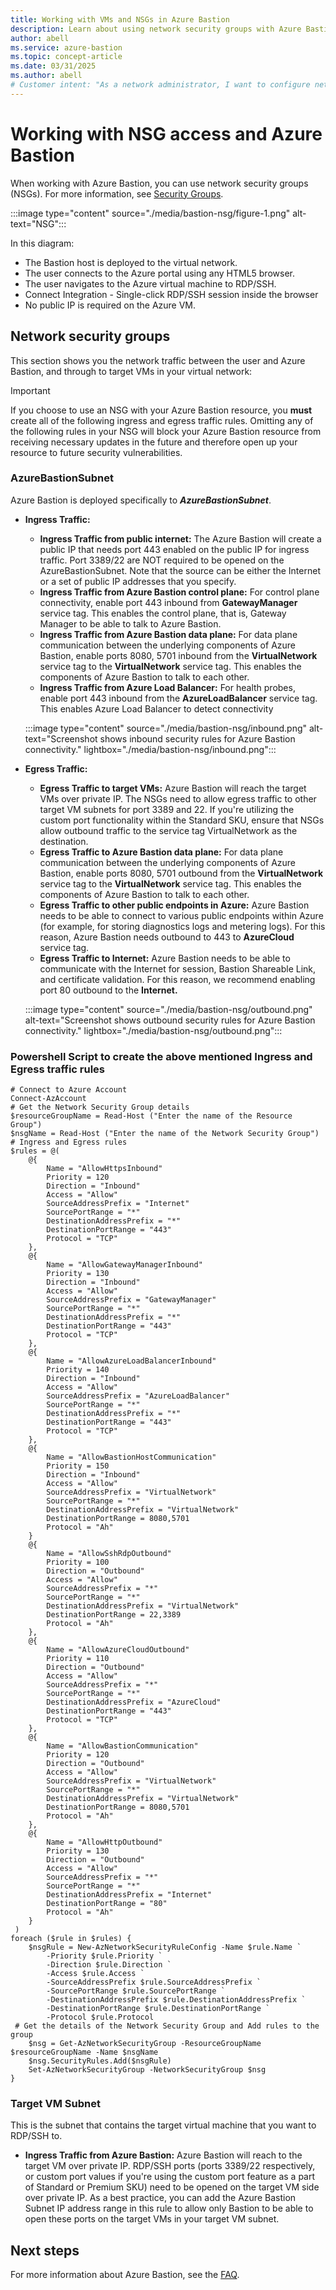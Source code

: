 ```yaml
---
title: Working with VMs and NSGs in Azure Bastion
description: Learn about using network security groups with Azure Bastion.
author: abell
ms.service: azure-bastion
ms.topic: concept-article
ms.date: 03/31/2025
ms.author: abell
# Customer intent: "As a network administrator, I want to configure network security groups for Azure Bastion, so that I can manage secure ingress and egress traffic to virtual machines while maintaining compliance and security practices."
---
```

# Working with NSG access and Azure Bastion

When working with Azure Bastion, you can use network security groups (NSGs). For more information, see [Security Groups](../virtual-network/network-security-groups-overview.md).

:::image type="content" source="./media/bastion-nsg/figure-1.png" alt-text="NSG":::

In this diagram:

* The Bastion host is deployed to the virtual network.
* The user connects to the Azure portal using any HTML5 browser.
* The user navigates to the Azure virtual machine to RDP/SSH.
* Connect Integration - Single-click RDP/SSH session inside the browser
* No public IP is required on the Azure VM.

## <a name="nsg"></a>Network security groups

This section shows you the network traffic between the user and Azure Bastion, and through to target VMs in your virtual network:

> [!IMPORTANT]
> If you choose to use an NSG with your Azure Bastion resource, you **must** create all of the following ingress and egress traffic rules. Omitting any of the following rules in your NSG will block your Azure Bastion resource from receiving necessary updates in the future and therefore open up your resource to future security vulnerabilities.
> 

### <a name="apply"></a>AzureBastionSubnet

Azure Bastion is deployed specifically to ***AzureBastionSubnet***.

* **Ingress Traffic:**

   * **Ingress Traffic from public internet:** The Azure Bastion will create a public IP that needs port 443 enabled on the public IP for ingress traffic. Port 3389/22 are NOT required to be opened on the AzureBastionSubnet. Note that the source can be either the Internet or a set of public IP addresses that you specify.
   * **Ingress Traffic from Azure Bastion control plane:** For control plane connectivity, enable port 443 inbound from **GatewayManager** service tag. This enables the control plane, that is, Gateway Manager to be able to talk to Azure Bastion.
   * **Ingress Traffic from Azure Bastion data plane:** For data plane communication between the underlying components of Azure Bastion, enable ports 8080, 5701 inbound from the **VirtualNetwork** service tag to the **VirtualNetwork** service tag. This enables the components of Azure Bastion to talk to each other.
   * **Ingress Traffic from Azure Load Balancer:** For health probes, enable port 443 inbound from the **AzureLoadBalancer** service tag. This enables Azure Load Balancer to detect connectivity


   :::image type="content" source="./media/bastion-nsg/inbound.png" alt-text="Screenshot shows inbound security rules for Azure Bastion connectivity." lightbox="./media/bastion-nsg/inbound.png":::

* **Egress Traffic:**

   * **Egress Traffic to target VMs:** Azure Bastion will reach the target VMs over private IP. The NSGs need to allow egress traffic to other target VM subnets for port 3389 and 22. If you're utilizing the custom port functionality within the Standard SKU, ensure that NSGs allow outbound traffic to the service tag VirtualNetwork as the destination.
   * **Egress Traffic to Azure Bastion data plane:** For data plane communication between the underlying components of Azure Bastion, enable ports 8080, 5701 outbound from the **VirtualNetwork** service tag to the **VirtualNetwork** service tag. This enables the components of Azure Bastion to talk to each other.
   * **Egress Traffic to other public endpoints in Azure:** Azure Bastion needs to be able to connect to various public endpoints within Azure (for example, for storing diagnostics logs and metering logs). For this reason, Azure Bastion needs outbound to 443 to **AzureCloud** service tag.
   * **Egress Traffic to Internet:** Azure Bastion needs to be able to communicate with the Internet for session, Bastion Shareable Link, and certificate validation. For this reason, we recommend enabling port 80 outbound to the **Internet.**


   :::image type="content" source="./media/bastion-nsg/outbound.png" alt-text="Screenshot shows outbound security rules for Azure Bastion connectivity." lightbox="./media/bastion-nsg/outbound.png":::

### Powershell Script to create the above mentioned Ingress and Egress traffic rules ###
```
# Connect to Azure Account
Connect-AzAccount
# Get the Network Security Group details
$resourceGroupName = Read-Host ("Enter the name of the Resource Group")
$nsgName = Read-Host ("Enter the name of the Network Security Group")
# Ingress and Egress rules
$rules = @(
    @{
        Name = "AllowHttpsInbound"
        Priority = 120
        Direction = "Inbound"
        Access = "Allow"
        SourceAddressPrefix = "Internet"
        SourcePortRange = "*"
        DestinationAddressPrefix = "*"
        DestinationPortRange = "443"
        Protocol = "TCP"
    },
    @{
        Name = "AllowGatewayManagerInbound"
        Priority = 130
        Direction = "Inbound"
        Access = "Allow"
        SourceAddressPrefix = "GatewayManager"
        SourcePortRange = "*"
        DestinationAddressPrefix = "*"
        DestinationPortRange = "443"
        Protocol = "TCP"
    },
    @{
        Name = "AllowAzureLoadBalancerInbound"
        Priority = 140
        Direction = "Inbound"
        Access = "Allow"
        SourceAddressPrefix = "AzureLoadBalancer"
        SourcePortRange = "*"
        DestinationAddressPrefix = "*"
        DestinationPortRange = "443"
        Protocol = "TCP"
    },
    @{
        Name = "AllowBastionHostCommunication"
        Priority = 150
        Direction = "Inbound"
        Access = "Allow"
        SourceAddressPrefix = "VirtualNetwork"
        SourcePortRange = "*"
        DestinationAddressPrefix = "VirtualNetwork"
        DestinationPortRange = 8080,5701
        Protocol = "Ah"
    }
    @{
        Name = "AllowSshRdpOutbound"
        Priority = 100
        Direction = "Outbound"
        Access = "Allow"
        SourceAddressPrefix = "*"
        SourcePortRange = "*"
        DestinationAddressPrefix = "VirtualNetwork"
        DestinationPortRange = 22,3389
        Protocol = "Ah"
    },
    @{
        Name = "AllowAzureCloudOutbound"
        Priority = 110
        Direction = "Outbound"
        Access = "Allow"
        SourceAddressPrefix = "*"
        SourcePortRange = "*"
        DestinationAddressPrefix = "AzureCloud"
        DestinationPortRange = "443"
        Protocol = "TCP"
    },
    @{
        Name = "AllowBastionCommunication"
        Priority = 120
        Direction = "Outbound"
        Access = "Allow"
        SourceAddressPrefix = "VirtualNetwork"
        SourcePortRange = "*"
        DestinationAddressPrefix = "VirtualNetwork"
        DestinationPortRange = 8080,5701
        Protocol = "Ah"
    },
    @{
        Name = "AllowHttpOutbound"
        Priority = 130
        Direction = "Outbound"
        Access = "Allow"
        SourceAddressPrefix = "*"
        SourcePortRange = "*"
        DestinationAddressPrefix = "Internet"
        DestinationPortRange = "80"
        Protocol = "Ah"
    }
 )
foreach ($rule in $rules) {
    $nsgRule = New-AzNetworkSecurityRuleConfig -Name $rule.Name `
        -Priority $rule.Priority `
        -Direction $rule.Direction `
        -Access $rule.Access `
        -SourceAddressPrefix $rule.SourceAddressPrefix `
        -SourcePortRange $rule.SourcePortRange `
        -DestinationAddressPrefix $rule.DestinationAddressPrefix `
        -DestinationPortRange $rule.DestinationPortRange `
        -Protocol $rule.Protocol
 # Get the details of the Network Security Group and Add rules to the group
    $nsg = Get-AzNetworkSecurityGroup -ResourceGroupName $resourceGroupName -Name $nsgName
    $nsg.SecurityRules.Add($nsgRule)
    Set-AzNetworkSecurityGroup -NetworkSecurityGroup $nsg
}
```

### Target VM Subnet
This is the subnet that contains the target virtual machine that you want to RDP/SSH to.

   * **Ingress Traffic from Azure Bastion:** Azure Bastion will reach to the target VM over private IP. RDP/SSH ports (ports 3389/22 respectively, or custom port values if you're using the custom port feature as a part of Standard or Premium SKU) need to be opened on the target VM side over private IP. As a best practice, you can add the Azure Bastion Subnet IP address range in this rule to allow only Bastion to be able to open these ports on the target VMs in your target VM subnet.


## Next steps

For more information about Azure Bastion, see the [FAQ](bastion-faq.md).
